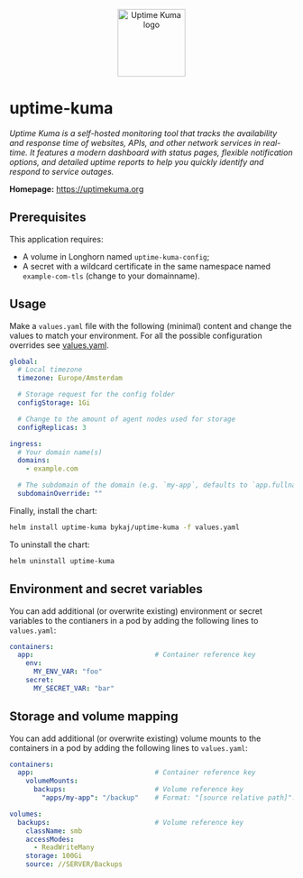 <p align="center">
    <img src="https://cdn.jsdelivr.net/gh/selfhst/icons/svg/uptime-kuma.svg" height="120" alt="Uptime Kuma logo">
</p>

# uptime-kuma
*Uptime Kuma is a self-hosted monitoring tool that tracks the availability and response time of websites, APIs, and other network services in real-time. It features a modern dashboard with status pages, flexible notification options, and detailed uptime reports to help you quickly identify and respond to service outages.*

**Homepage:** <https://uptimekuma.org>

## Prerequisites
This application requires:
- A volume in Longhorn named `uptime-kuma-config`;
- A secret with a wildcard certificate in the same namespace named `example-com-tls` (change to your domainname).

## Usage
Make a `values.yaml` file with the following (minimal) content and change the values to match your environment. For all the possible configuration overrides see [values.yaml](https://github.com/ByKaj/helm/blob/main/charts/uptime-kuma/values.yaml).
```yaml
global:
  # Local timezone
  timezone: Europe/Amsterdam

  # Storage request for the config folder
  configStorage: 1Gi

  # Change to the amount of agent nodes used for storage
  configReplicas: 3

ingress:
  # Your domain name(s)
  domains: 
    - example.com

  # The subdomain of the domain (e.g. `my-app`, defaults to `app.fullname`)
  subdomainOverride: ""
```

Finally, install the chart:
```bash
helm install uptime-kuma bykaj/uptime-kuma -f values.yaml
```
To uninstall the chart:
```bash
helm uninstall uptime-kuma
```

## Environment and secret variables
You can add additional (or overwrite existing) environment or secret variables to the contianers in a pod by adding the following lines to `values.yaml`:
```yaml
containers:
  app:                              # Container reference key
    env:
      MY_ENV_VAR: "foo"
    secret:
      MY_SECRET_VAR: "bar"
```

## Storage and volume mapping
You can add additional (or overwrite existing) volume mounts to the containers in a pod by adding the following lines to `values.yaml`:
```yaml
containers:
  app:                              # Container reference key
    volumeMounts:
      backups:                      # Volume reference key
        "apps/my-app": "/backup"    # Format: "[source relative path]": "<container mount path>"

volumes:
  backups:                          # Volume reference key
    className: smb
    accessModes: 
      - ReadWriteMany
    storage: 100Gi
    source: //SERVER/Backups
```
